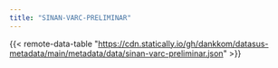 ```yaml
---
title: "SINAN-VARC-PRELIMINAR"
---
```


{{< remote-data-table "https://cdn.statically.io/gh/dankkom/datasus-metadata/main/metadata/data/sinan-varc-preliminar.json" >}}
